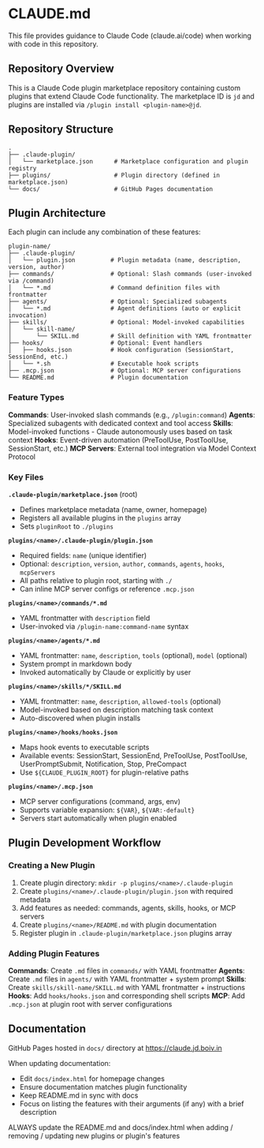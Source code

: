 # CLAUDE.md

This file provides guidance to Claude Code (claude.ai/code) when working with code in this repository.

## Repository Overview

This is a Claude Code plugin marketplace repository containing custom plugins that extend Claude Code functionality. The marketplace ID is `jd` and plugins are installed via `/plugin install <plugin-name>@jd`.

## Repository Structure

```
.
├── .claude-plugin/
│   └── marketplace.json      # Marketplace configuration and plugin registry
├── plugins/                  # Plugin directory (defined in marketplace.json)
└── docs/                     # GitHub Pages documentation
```

## Plugin Architecture

Each plugin can include any combination of these features:

```
plugin-name/
├── .claude-plugin/
│   └── plugin.json          # Plugin metadata (name, description, version, author)
├── commands/                # Optional: Slash commands (user-invoked via /command)
│   └── *.md                 # Command definition files with frontmatter
├── agents/                  # Optional: Specialized subagents
│   └── *.md                 # Agent definitions (auto or explicit invocation)
├── skills/                  # Optional: Model-invoked capabilities
│   └── skill-name/
│       └── SKILL.md         # Skill definition with YAML frontmatter
├── hooks/                   # Optional: Event handlers
│   ├── hooks.json           # Hook configuration (SessionStart, SessionEnd, etc.)
│   └── *.sh                 # Executable hook scripts
├── .mcp.json                # Optional: MCP server configurations
└── README.md                # Plugin documentation
```

### Feature Types

**Commands**: User-invoked slash commands (e.g., `/plugin:command`)
**Agents**: Specialized subagents with dedicated context and tool access
**Skills**: Model-invoked functions - Claude autonomously uses based on task context
**Hooks**: Event-driven automation (PreToolUse, PostToolUse, SessionStart, etc.)
**MCP Servers**: External tool integration via Model Context Protocol

### Key Files

**`.claude-plugin/marketplace.json`** (root)

- Defines marketplace metadata (name, owner, homepage)
- Registers all available plugins in the `plugins` array
- Sets `pluginRoot` to `./plugins`

**`plugins/<name>/.claude-plugin/plugin.json`**

- Required fields: `name` (unique identifier)
- Optional: `description`, `version`, `author`, `commands`, `agents`, `hooks`, `mcpServers`
- All paths relative to plugin root, starting with `./`
- Can inline MCP server configs or reference `.mcp.json`

**`plugins/<name>/commands/*.md`**

- YAML frontmatter with `description` field
- User-invoked via `/plugin-name:command-name` syntax

**`plugins/<name>/agents/*.md`**

- YAML frontmatter: `name`, `description`, `tools` (optional), `model` (optional)
- System prompt in markdown body
- Invoked automatically by Claude or explicitly by user

**`plugins/<name>/skills/*/SKILL.md`**

- YAML frontmatter: `name`, `description`, `allowed-tools` (optional)
- Model-invoked based on description matching task context
- Auto-discovered when plugin installs

**`plugins/<name>/hooks/hooks.json`**

- Maps hook events to executable scripts
- Available events: SessionStart, SessionEnd, PreToolUse, PostToolUse, UserPromptSubmit, Notification, Stop, PreCompact
- Use `${CLAUDE_PLUGIN_ROOT}` for plugin-relative paths

**`plugins/<name>/.mcp.json`**

- MCP server configurations (command, args, env)
- Supports variable expansion: `${VAR}`, `${VAR:-default}`
- Servers start automatically when plugin enabled

## Plugin Development Workflow

### Creating a New Plugin

1. Create plugin directory: `mkdir -p plugins/<name>/.claude-plugin`
2. Create `plugins/<name>/.claude-plugin/plugin.json` with required metadata
3. Add features as needed: commands, agents, skills, hooks, or MCP servers
4. Create `plugins/<name>/README.md` with plugin documentation
5. Register plugin in `.claude-plugin/marketplace.json` plugins array

### Adding Plugin Features

**Commands**: Create `.md` files in `commands/` with YAML frontmatter
**Agents**: Create `.md` files in `agents/` with YAML frontmatter + system prompt
**Skills**: Create `skills/skill-name/SKILL.md` with YAML frontmatter + instructions
**Hooks**: Add `hooks/hooks.json` and corresponding shell scripts
**MCP**: Add `.mcp.json` at plugin root with server configurations

## Documentation

GitHub Pages hosted in `docs/` directory at https://claude.jd.boiv.in

When updating documentation:

- Edit `docs/index.html` for homepage changes
- Ensure documentation matches plugin functionality
- Keep README.md in sync with docs
- Focus on listing the features with their arguments (if any) with a brief description

ALWAYS update the README.md and docs/index.html when adding / removing / updating new plugins or plugin's features

